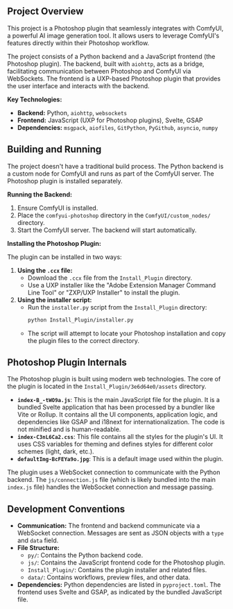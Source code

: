 ## Project Overview

This project is a Photoshop plugin that seamlessly integrates with ComfyUI, a powerful AI image generation tool. It allows users to leverage ComfyUI's features directly within their Photoshop workflow.

The project consists of a Python backend and a JavaScript frontend (the Photoshop plugin). The backend, built with `aiohttp`, acts as a bridge, facilitating communication between Photoshop and ComfyUI via WebSockets. The frontend is a UXP-based Photoshop plugin that provides the user interface and interacts with the backend.

**Key Technologies:**

*   **Backend:** Python, `aiohttp`, `websockets`
*   **Frontend:** JavaScript (UXP for Photoshop plugins), Svelte, GSAP
*   **Dependencies:** `msgpack`, `aiofiles`, `GitPython`, `PyGithub`, `asyncio`, `numpy`

## Building and Running

The project doesn't have a traditional build process. The Python backend is a custom node for ComfyUI and runs as part of the ComfyUI server. The Photoshop plugin is installed separately.

**Running the Backend:**

1.  Ensure ComfyUI is installed.
2.  Place the `comfyui-photoshop` directory in the `ComfyUI/custom_nodes/` directory.
3.  Start the ComfyUI server. The backend will start automatically.

**Installing the Photoshop Plugin:**

The plugin can be installed in two ways:

1.  **Using the `.ccx` file:**
    *   Download the `.ccx` file from the `Install_Plugin` directory.
    *   Use a UXP installer like the "Adobe Extension Manager Command Line Tool" or "ZXP/UXP Installer" to install the plugin.
2.  **Using the installer script:**
    *   Run the `installer.py` script from the `Install_Plugin` directory:
        ```bash
        python Install_Plugin/installer.py
        ```
    *   The script will attempt to locate your Photoshop installation and copy the plugin files to the correct directory.

## Photoshop Plugin Internals

The Photoshop plugin is built using modern web technologies. The core of the plugin is located in the `Install_Plugin/3e6d64e0/assets` directory.

*   **`index-B_-tWO9a.js`**: This is the main JavaScript file for the plugin. It is a bundled Svelte application that has been processed by a bundler like Vite or Rollup. It contains all the UI components, application logic, and dependencies like GSAP and i18next for internationalization. The code is not minified and is human-readable.
*   **`index-C3nL6Ca2.css`**: This file contains all the styles for the plugin's UI. It uses CSS variables for theming and defines styles for different color schemes (light, dark, etc.).
*   **`defaultImg-BcFEYa9o.jpg`**: This is a default image used within the plugin.

The plugin uses a WebSocket connection to communicate with the Python backend. The `js/connection.js` file (which is likely bundled into the main `index.js` file) handles the WebSocket connection and message passing.

## Development Conventions

*   **Communication:** The frontend and backend communicate via a WebSocket connection. Messages are sent as JSON objects with a `type` and `data` field.
*   **File Structure:**
    *   `py/`: Contains the Python backend code.
    *   `js/`: Contains the JavaScript frontend code for the Photoshop plugin.
    *   `Install_Plugin/`: Contains the plugin installer and related files.
    *   `data/`: Contains workflows, preview files, and other data.
*   **Dependencies:** Python dependencies are listed in `pyproject.toml`. The frontend uses Svelte and GSAP, as indicated by the bundled JavaScript file.